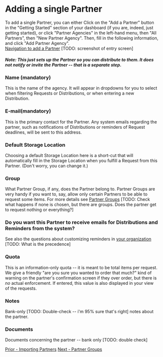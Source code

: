 # Adding a single Partner
To add a single Partner,  you can either Click on the "Add a Partner" button in the "Getting Started" section of your dashboard (if you are, indeed, just getting started), or click "Partner Agencies" in the left-hand menu, then "All Partners", then "New Partner Agency".  Then, fill in the following information, and click "Add Partner Agency".  
[Navigation to add a Partner](images/partners/partners_add_1.png)
[TODO:  screenshot of entry screen]
##### Note:  This just sets up the Partner so you can distribute to them.  It does *not* notify or invite the Partner -- that is a separate step.
### Name (mandatory)
This is the name of the agency.  It will appear in dropdowns for you to select when filtering Requests or Distributions, or when entering a new Distribution.
### E-mail(mandatory)
This is the primary contact for the Partner.  Any system emails regarding the partner, such as notifications of Distributions or reminders of Request deadlines, will be sent to this address.
### Default Storage Location
Choosing a default Storage Location here is a short-cut that will automatically fill in the Storage Location when you fulfill a Request from this Partner.  (Don't worry, you can change it.)
### Group
What Partner Group, if any, does the Partner belong to.  Partner Groups are very handy if you want to, say, allow only certain Partners to be able to request some items.  For more details see [Partner Groups](pm_partner_groups.md)
[TODO:  Check what happens if none is chosen, but there are groups.  Does the partner get to request nothing or everything?]

### Do you want this Partner to receive emails for Distributions and Reminders from the system?
See also the questions about customizing reminders in [your organization](getting_started_customization.md)
[TODO:  What is the precedence]
### Quota
This is an information-only quota -- it is meant to be total items per request. We give a friendly "are you sure you wanted to order that much?" kind of warning on the partner's confirmation screen if they over order, but there is *no* actual enforcement.  If entered, this value is also displayed in your view of the requests.

### Notes
Bank-only [TODO:  Double-check -- i'm 95% sure that's right] notes about the partner.

### Documents
Documents concerning the partner -- bank only [TODO:  double check]

[Prior - Importing Partners](pm_importing_partners.md) [Next - Partner Groups](pm_partner_groups.md)
